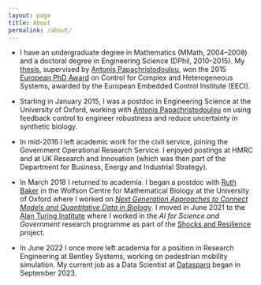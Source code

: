 ```yaml
---
layout: page
title: About
permalink: /about/
---
```


- I have an undergraduate degree in Mathematics (MMath, 2004&ndash;2008)
and a doctoral degree in Engineering Science (DPhil, 2010&ndash;2015).
My [thesis](https://ora.ox.ac.uk/objects/uuid:205a18fb-b21f-4148-ba7d-3238f4b1f25b),
supervised by [Antonis Papachristodoulou](https://sysos.eng.ox.ac.uk),
won the 2015 [European PhD Award](https://www.eeci-institute.eu/index.php?p=PhD-Award)
on Control for Complex and Heterogeneous Systems,
awarded by the European Embedded Control Institute (EECI).

- Starting in January 2015, I was a postdoc in Engineering Science at the University of Oxford,
working with [Antonis Papachristodoulou](https://sysos.eng.ox.ac.uk)
on using feedback control to engineer robustness and reduce uncertainty in synthetic biology.

- In mid-2016 I left academic work for the civil service,
joining the Government Operational Research Service.
I enjoyed postings at HMRC
and at UK Research and Innovation
(which was then part of the Department for Business, Energy and Industrial Strategy).

- In March 2018 I returned to academia.
I began a postdoc with [Ruth Baker](https://www.iamruthbaker.com/)
in the Wolfson Centre for Mathematical Biology at the University of Oxford
where I worked on
[*Next Generation Approaches to Connect Models and Quantitative Data in Biology*](https://gtr.ukri.org/projects?ref=BB%2FR000816%2F1).
I moved in June 2021 to the [Alan Turing Institute](https://www.turing.ac.uk)
where I worked in the *AI for Science and Government* research programme
as part of the [Shocks and Resilience](https://www.turing.ac.uk/research/research-projects/shocks-and-resilience) project.

- In June 2022 I once more left academia for a position in Research Engineering at Bentley Systems,
working on pedestrian mobility simulation.
My current job as a Data Scientist at [Datasparq](https://datasparq.ai)
began in September 2023.
